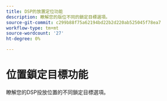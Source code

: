```yaml
---
title: DSP的放置定位功能
description: 瞭解您的版位不同的鎖定目標選項。
source-git-commit: c299b88f75a62194bd22b2d220ab525045f78ea7
workflow-type: tm+mt
source-wordcount: '27'
ht-degree: 0%

---
```


# 位置鎖定目標功能

瞭解您的DSP投放位置的不同鎖定目標選項。

<!--
>[!VIDEO]()
-->
